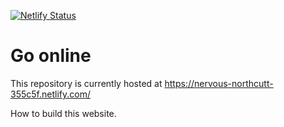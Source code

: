 [![Netlify Status](https://api.netlify.com/api/v1/badges/304819c6-f7f3-45ec-b17a-c5de50561b20/deploy-status)](https://app.netlify.com/sites/nervous-northcutt-355c5f/deploys)

# Go online

This repository is currently hosted at https://nervous-northcutt-355c5f.netlify.com/



How to build this website.
